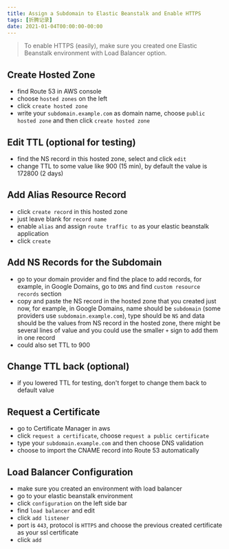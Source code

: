 ```yaml
---
title: Assign a Subdomain to Elastic Beanstalk and Enable HTTPS
tags: [折腾记录]
date: 2021-01-04T00:00:00-00:00
---
```


> To enable HTTPS (easily), make sure you created one Elastic Beanstalk environment with Load Balancer option.

## Create Hosted Zone

- find Route 53 in AWS console
- choose `hosted zones` on the left
- click `create hosted zone`
- write your `subdomain.example.com` as domain name, choose `public hosted zone` and then click `create hosted zone`

## Edit TTL (optional for testing)

- find the NS record in this hosted zone, select and click `edit`
- change TTL to some value like 900 (15 min), by default the value is 172800 (2 days)

<!--truncate-->

## Add Alias Resource Record

- click `create record` in this hosted zone
- just leave blank for `record name`
- enable `alias` and assign `route traffic to` as your elastic beanstalk application
- click `create`

## Add NS Records for the Subdomain

- go to your domain provider and find the place to add records, for example, in Google Domains, go to `DNS` and find `custom resource records` section
- copy and paste the NS record in the hosted zone that you created just now, for example, in Google Domains, name should be `subdomain` (some providers use `subdomain.example.com`), type should be `NS` and data should be the values from NS record in the hosted zone, there might be several lines of value and you could use the smaller `+` sign to add them in one record
- could also set TTL to 900

## Change TTL back (optional)

- if you lowered TTL for testing, don't forget to change them back to default value

## Request a Certificate

- go to Certificate Manager in aws
- click `request a certificate`, choose `request a public certificate`
- type your `subdomain.example.com` and then choose DNS validation
- choose to import the CNAME record into Route 53 automatically

## Load Balancer Configuration

- make sure you created an environment with load balancer
- go to your elastic beanstalk environment
- click `configuration` on the left side bar
- find `load balancer` and edit
- click `add listener`
- port is `443`, protocol is `HTTPS` and choose the previous created certificate as your ssl certificate
- click `add`
